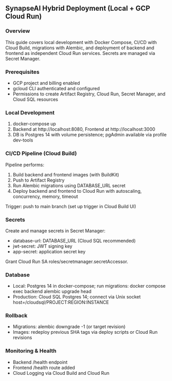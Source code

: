 ## SynapseAI Hybrid Deployment (Local + GCP Cloud Run)

### Overview
This guide covers local development with Docker Compose, CI/CD with Cloud Build, migrations with Alembic, and deployment of backend and frontend as independent Cloud Run services. Secrets are managed via Secret Manager.

### Prerequisites
- GCP project and billing enabled
- gcloud CLI authenticated and configured
- Permissions to create Artifact Registry, Cloud Run, Secret Manager, and Cloud SQL resources

### Local Development
1. docker-compose up
2. Backend at http://localhost:8080, Frontend at http://localhost:3000
3. DB is Postgres 14 with volume persistence; pgAdmin available via profile dev-tools

### CI/CD Pipeline (Cloud Build)
Pipeline performs:
1) Build backend and frontend images (with BuildKit)
2) Push to Artifact Registry
3) Run Alembic migrations using DATABASE_URL secret
4) Deploy backend and frontend to Cloud Run with autoscaling, concurrency, memory, timeout

Trigger: push to main branch (set up trigger in Cloud Build UI)

### Secrets
Create and manage secrets in Secret Manager:
- database-url: DATABASE_URL (Cloud SQL recommended)
- jwt-secret: JWT signing key
- app-secret: application secret key

Grant Cloud Run SA roles/secretmanager.secretAccessor.

### Database
- Local: Postgres 14 in docker-compose; run migrations: docker compose exec backend alembic upgrade head
- Production: Cloud SQL Postgres 14; connect via Unix socket host=/cloudsql/PROJECT:REGION:INSTANCE

### Rollback
- Migrations: alembic downgrade -1 (or target revision)
- Images: redeploy previous SHA tags via deploy scripts or Cloud Run revisions

### Monitoring & Health
- Backend /health endpoint
- Frontend /health route added
- Cloud Logging via Cloud Build and Cloud Run



